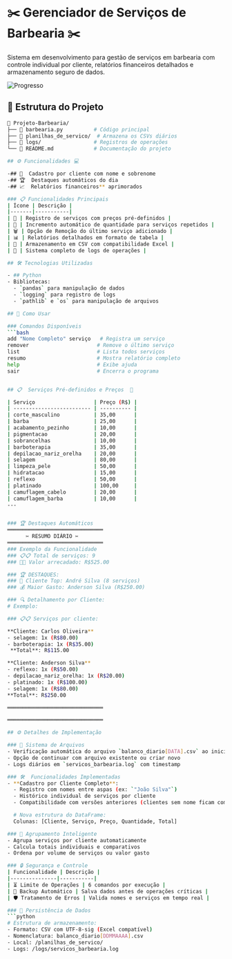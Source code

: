 # ✂️ Gerenciador de Serviços de Barbearia ✂️

Sistema em desenvolvimento para gestão de serviços em barbearia com controle individual por cliente, relatórios financeiros detalhados e armazenamento seguro de dados.

![Progresso](https://geps.dev/progress/80?style=for-the-badge&color=2ecc71)

## 📂 Estrutura do Projeto

```bash
📁 Projeto-Barbearia/
├── 📄 barbearia.py          # Código principal
├── 📁 planilhas_de_servico/  # Armazena os CSVs diários
├── 📁 logs/                 # Registros de operações
└── 📄 README.md             # Documentação do projeto

## ⚙️ Funcionalidades 💻

-## 👤  Cadastro por cliente com nome e sobrenome
-## 🏆  Destaques automáticos do dia
-## 📈  Relatórios financeiros** aprimorados

### 📋 Funcionalidades Principais
| Ícone | Descrição |
|-------|-----------|
| 📝 | Registro de serviços com preços pré-definidos |
| 🔄 | Incremento automático de quantidade para serviços repetidos |
| 🗑️ | Opção de Remoção do último serviço adicionado |
| 📊 | Relatórios detalhados em formato de tabela |
| 💾 | Armazenamento em CSV com compatibilidade Excel |
| 📌 | Sistema completo de logs de operações |

## 🛠️ Tecnologias Utilizadas

- ## Python
- Bibliotecas:
  - `pandas` para manipulação de dados
  - `logging` para registro de logs
  - `pathlib` e `os` para manipulação de arquivos

## 🚀 Como Usar

### Comandos Disponíveis
```bash
add "Nome Completo" serviço   # Registra um serviço
remover                      # Remove o último serviço
list                         # Lista todos serviços
resumo                       # Mostra relatório completo
help                         # Exibe ajuda
sair                         # Encerra o programa


## 📋  Serviços Pré-definidos e Preços  🧾

| Serviço                   | Preço (R$) |
| ------------------------- | ---------- |
| corte_masculino           | 35,00      |
| barba                     | 25,00      |
| acabamento_pezinho        | 10,00      |
| pigmentacao               | 20,00      |
| sobrancelhas              | 10,00      |
| barboterapia              | 35,00      |
| depilacao_nariz_orelha    | 20,00      |
| selagem                   | 80,00      |
| limpeza_pele              | 50,00      |
| hidratacao                | 15,00      |
| reflexo                   | 50,00      |
| platinado                 | 100,00     |
| camuflagem_cabelo         | 20,00      |
| camuflagem_barba          | 10,00      |
---


### 🏆 Destaques Automáticos
═══════════════════════════════
      ✂️ RESUMO DIÁRIO ✂️      
═══════════════════════════════
### Exemplo da Funcionalidade 
### 📋📋 Total de serviços: 9  
### 🧾🧾 Valor arrecadado: R$525.00

### 🏆 DESTAQUES:  
### 👑 Cliente Top: André Silva (8 serviços)  
### 💰 Maior Gasto: Anderson Silva (R$250.00) 

### 🔍 Detalhamento por Cliente:
# Exemplo:

### 📋📋 Serviços por cliente:

**Cliente: Carlos Oliveira**  
- selagem: 1x (R$80.00)  
- barboterapia: 1x (R$35.00)
 **Total**: R$115.00  

**Cliente: Anderson Silva**  
- reflexo: 1x (R$50.00)  
- depilacao_nariz_orelha: 1x (R$20.00)  
- platinado: 1x (R$100.00)  
- selagem: 1x (R$80.00)  
**Total**: R$250.00  

═══════════════════════════════

═══════════════════════════════

## ⚙️ Detalhes de Implementação

### 📂 Sistema de Arquivos
- Verificação automática do arquivo `balanco_diario[DATA].csv` ao iniciar
- Opção de continuar com arquivo existente ou criar novo
- Logs diários em `servicos_barbearia.log` com timestamp

### 🛠️  Funcionalidades Implementadas
- **Cadastro por Cliente Completo**:
  - Registro com nomes entre aspas (ex: `"João Silva"`)
  - Histórico individual de serviços por cliente
  - Compatibilidade com versões anteriores (clientes sem nome ficam como "Geral")

  # Nova estrutura do DataFrame:
  Colunas: [Cliente, Serviço, Preço, Quantidade, Total]

### 👥 Agrupamento Inteligente
- Agrupa serviços por cliente automaticamente
- Calcula totais individuais e comparativos
- Ordena por volume de serviços ou valor gasto

### 🔒 Segurança e Controle
| Funcionalidade | Descrição |
|---------------|-----------|
| ⏳ Limite de Operações | 6 comandos por execução |
| 💾 Backup Automático | Salva dados antes de operações críticas |
| 🛡️ Tratamento de Erros | Valida nomes e serviços em tempo real |

### 💾 Persistência de Dados
```python
# Estrutura de armazenamento:
- Formato: CSV com UTF-8-sig (Excel compatível)
- Nomenclatura: balanco_diario[DDMMAAAA].csv
- Local: /planilhas_de_servico/
- Logs: /logs/servicos_barbearia.log
